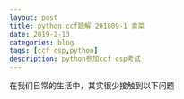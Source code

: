```yaml
---
layout: post
title: python ccf题解 201809-1 卖菜
date: 2019-2-13
categories: blog
tags: [ccf csp,python]
description: python参加ccf csp考试
---
```


在我们日常的生活中，其实很少接触到以下问题
